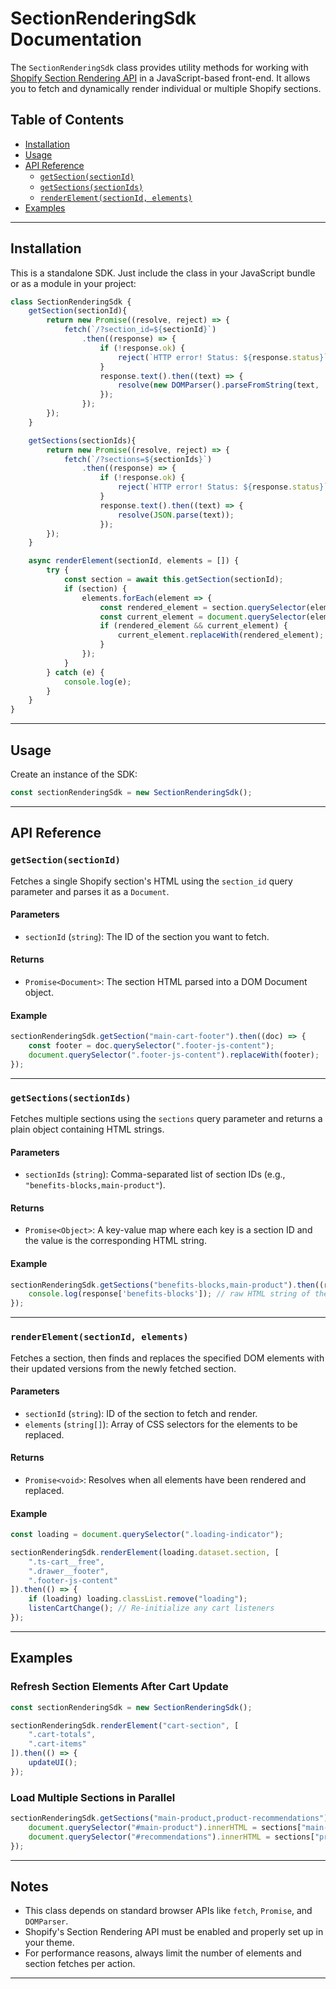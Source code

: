 # SectionRenderingSdk Documentation

The `SectionRenderingSdk` class provides utility methods for working with [Shopify Section Rendering API](https://shopify.dev/docs/api/section-rendering) in a JavaScript-based front-end. It allows you to fetch and dynamically render individual or multiple Shopify sections.

## Table of Contents

- [Installation](#installation)
- [Usage](#usage)
- [API Reference](#api-reference)
  - [`getSection(sectionId)`](#getsectionsectionid)
  - [`getSections(sectionIds)`](#getsectionssectionids)
  - [`renderElement(sectionId, elements)`](#renderelementsectionid-elements)
- [Examples](#examples)

---

## Installation

This is a standalone SDK. Just include the class in your JavaScript bundle or as a module in your project:

```js
class SectionRenderingSdk {
    getSection(sectionId){
        return new Promise((resolve, reject) => {
            fetch(`/?section_id=${sectionId}`)
                .then((response) => {
                    if (!response.ok) {
                        reject(`HTTP error! Status: ${response.status}`);
                    }
                    response.text().then((text) => {
                        resolve(new DOMParser().parseFromString(text, 'text/html'));
                    });
                });
        });
    }

    getSections(sectionIds){
        return new Promise((resolve, reject) => {
            fetch(`/?sections=${sectionIds}`)
                .then((response) => {
                    if (!response.ok) {
                        reject(`HTTP error! Status: ${response.status}`);
                    }
                    response.text().then((text) => {
                        resolve(JSON.parse(text));
                    });
        });
    }

    async renderElement(sectionId, elements = []) {
        try {
            const section = await this.getSection(sectionId);
            if (section) {
                elements.forEach(element => {
                    const rendered_element = section.querySelector(element);
                    const current_element = document.querySelector(element);
                    if (rendered_element && current_element) {
                        current_element.replaceWith(rendered_element);
                    }
                });
            }
        } catch (e) {
            console.log(e);
        }
    }
}
```

---

## Usage

Create an instance of the SDK:

```js
const sectionRenderingSdk = new SectionRenderingSdk();
```

---

## API Reference

### `getSection(sectionId)`

Fetches a single Shopify section's HTML using the `section_id` query parameter and parses it as a `Document`.

#### Parameters

- `sectionId` (`string`): The ID of the section you want to fetch.

#### Returns

- `Promise<Document>`: The section HTML parsed into a DOM Document object.

#### Example

```js
sectionRenderingSdk.getSection("main-cart-footer").then((doc) => {
    const footer = doc.querySelector(".footer-js-content");
    document.querySelector(".footer-js-content").replaceWith(footer);
});
```

---

### `getSections(sectionIds)`

Fetches multiple sections using the `sections` query parameter and returns a plain object containing HTML strings.

#### Parameters

- `sectionIds` (`string`): Comma-separated list of section IDs (e.g., `"benefits-blocks,main-product"`).

#### Returns

- `Promise<Object>`: A key-value map where each key is a section ID and the value is the corresponding HTML string.

#### Example

```js
sectionRenderingSdk.getSections("benefits-blocks,main-product").then((response) => {
    console.log(response['benefits-blocks']); // raw HTML string of the benefits-blocks section
});
```

---

### `renderElement(sectionId, elements)`

Fetches a section, then finds and replaces the specified DOM elements with their updated versions from the newly fetched section.

#### Parameters

- `sectionId` (`string`): ID of the section to fetch and render.
- `elements` (`string[]`): Array of CSS selectors for the elements to be replaced.

#### Returns

- `Promise<void>`: Resolves when all elements have been rendered and replaced.

#### Example

```js
const loading = document.querySelector(".loading-indicator");

sectionRenderingSdk.renderElement(loading.dataset.section, [
    ".ts-cart__free",
    ".drawer__footer",
    ".footer-js-content"
]).then(() => {
    if (loading) loading.classList.remove("loading");
    listenCartChange(); // Re-initialize any cart listeners
});
```

---

## Examples

### Refresh Section Elements After Cart Update

```js
const sectionRenderingSdk = new SectionRenderingSdk();

sectionRenderingSdk.renderElement("cart-section", [
    ".cart-totals",
    ".cart-items"
]).then(() => {
    updateUI();
});
```

### Load Multiple Sections in Parallel

```js
sectionRenderingSdk.getSections("main-product,product-recommendations").then((sections) => {
    document.querySelector("#main-product").innerHTML = sections["main-product"];
    document.querySelector("#recommendations").innerHTML = sections["product-recommendations"];
});
```

---

## Notes

- This class depends on standard browser APIs like `fetch`, `Promise`, and `DOMParser`.
- Shopify's Section Rendering API must be enabled and properly set up in your theme.
- For performance reasons, always limit the number of elements and section fetches per action.

---

